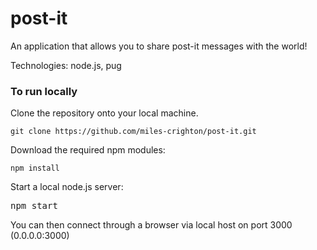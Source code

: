 # post-it
<p>An application that allows you to share post-it messages with the world!</p>

<p>Technologies: node.js, pug</p>

<h3>To run locally</h3>
<p>Clone the repository onto your local machine.</p>
    <pre><code>git clone https://github.com/miles-crighton/post-it.git</code></pre>

<p>Download the required npm modules:</p>
    <pre><code>npm install</code></pre>

<p>Start a local node.js server:</p>
    <pre></code>npm start</code></pre>

<p>You can then connect through a browser via local host on port 3000 (0.0.0.0:3000)</p>